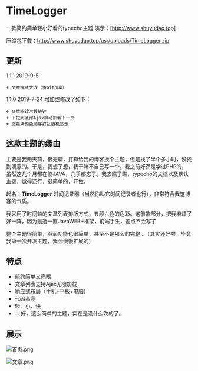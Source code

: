 # TimeLogger
一款简约简单轻小好看的typecho主题
演示：[http://www.shuyudao.top]

压缩包下载：http://www.shuyudao.top/usr/uploads/TimeLogger.zip

## 更新
1.1.1 2019-9-5

	+ 文章样式大改（仿Github）

1.1.0 2019-7-24
	增加或修改了如下：
	
	+ 文章阅读次数统计
	+ 下拉到底部Ajax自动加载下一页
	+ 文章块颜色顺序打乱随机显示

## 这款主题的缘由
主要是我两天前，很无聊，打算给我的博客换个主题，但是找了半个多小时，没找到满意的。于是，我想了想，我干嘛不自己写一个，我之前好歹是学过PHP的，虽然这几个月都在搞JAVA，几乎都忘了。我去瞧了瞧，typecho的文档以及默认主题，觉得还行，挺简单的，开做。

起名：**TimeLogger** 时间记录器（当然你叫它时间记录者也行），非常符合我这博客的气质。

我采用了时间轴的文章列表排版方式，五颜六色的色彩。这前端部分，把我麻烦了好一阵，因为最近一直JavaWEB+框架，前端手生，差点不会写了

整个主题很简单，页面功能也很简单，甚至不是那么的完整...（其实还好啦，毕竟我第一次开发主题，我会慢慢扩展的）

## 特点

 - 简约简单又亮眼
 - 文章列表支持Ajax无限加载
 - 响应式布局（手机+平板+电脑）
 - 代码高亮
 - 轻、小、快
 - ...
好，这么简单的主题，实在是没什么吹的了。

## 展示
![首页.png](https://i.loli.net/2019/07/15/5d2c939e2056e98747.png)

![文章.png](https://i.loli.net/2019/07/15/5d2c93d1bb6d228546.png)

